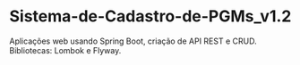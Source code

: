 # Sistema-de-Cadastro-de-PGMs_v1.2
Aplicações web usando Spring Boot, criação de API REST e CRUD. Bibliotecas: Lombok e Flyway.
